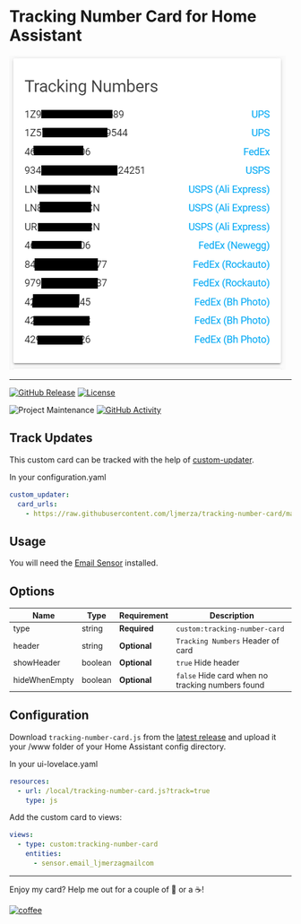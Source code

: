 # Tracking Number Card for Home Assistant


![](./Capture.PNG)

---

[![GitHub Release][releases-shield]][releases]
[![License][license-shield]](LICENSE.md)

![Project Maintenance][maintenance-shield]
[![GitHub Activity][commits-shield]][commits]


## Track Updates

This custom card can be tracked with the help of [custom-updater](https://github.com/custom-components/custom_updater).

In your configuration.yaml

```yaml
custom_updater:
  card_urls:
    - https://raw.githubusercontent.com/ljmerza/tracking-number-card/master/custom_updater.json
```

## Usage
You will need the [Email Sensor](https://github.com/ljmerza/ha-email-sensor) installed.

## Options

| Name | Type | Requirement | Description
| ---- | ---- | ------- | -----------
| type | string | **Required** | `custom:tracking-number-card`
| header | string | **Optional** | `Tracking Numbers` Header of card
| showHeader | boolean | **Optional** | `true` Hide header
| hideWhenEmpty  | boolean | **Optional** | `false` Hide card when no tracking numbers found

## Configuration
Download `tracking-number-card.js` from the [latest release](https://github.com/ljmerza/tracking-number-card/releases/latest) and upload it your /www folder of your Home Assistant config directory.

In your ui-lovelace.yaml

```yaml
resources:
  - url: /local/tracking-number-card.js?track=true
    type: js
```

Add the custom card to views:

```yaml
views:
  - type: custom:tracking-number-card
    entities:
      - sensor.email_ljmerzagmailcom
```

---

Enjoy my card? Help me out for a couple of :beers: or a :coffee:!

[![coffee](https://www.buymeacoffee.com/assets/img/custom_images/black_img.png)](https://www.buymeacoffee.com/JMISm06AD)


[commits-shield]: https://img.shields.io/github/commit-activity/y/ljmerza/tracking-number-card.svg?style=for-the-badge
[commits]: https://github.com/ljmerza/tracking-number-card/commits/master
[license-shield]: https://img.shields.io/github/license/ljmerza/tracking-number-card.svg?style=for-the-badge
[maintenance-shield]: https://img.shields.io/badge/maintainer-Leonardo%20Merza%20%40ljmerza-blue.svg?style=for-the-badge
[releases-shield]: https://img.shields.io/github/release/ljmerza/tracking-number-card.svg?style=for-the-badge
[releases]: https://github.com/ljmerza/tracking-number-card/releases
